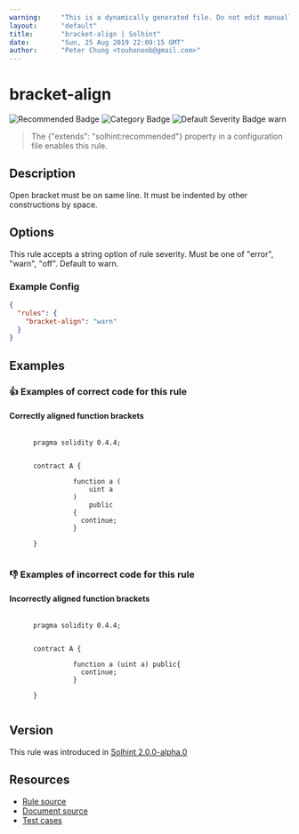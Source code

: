 ```yaml
---
warning:     "This is a dynamically generated file. Do not edit manually."
layout:      "default"
title:       "bracket-align | Solhint"
date:        "Sun, 25 Aug 2019 22:09:15 GMT"
author:      "Peter Chung <touhonoob@gmail.com>"
---
```


# bracket-align
![Recommended Badge](https://img.shields.io/badge/-Recommended-brightgreen)
![Category Badge](https://img.shields.io/badge/-Style%20Guide%20Rules-informational)
![Default Severity Badge warn](https://img.shields.io/badge/Default%20Severity-warn-yellow)
> The {"extends": "solhint:recommended"} property in a configuration file enables this rule.


## Description
Open bracket must be on same line. It must be indented by other constructions by space.

## Options
This rule accepts a string option of rule severity. Must be one of "error", "warn", "off". Default to warn.

### Example Config
```json
{
  "rules": {
    "bracket-align": "warn"
  }
}
```


## Examples
### 👍 Examples of **correct** code for this rule

#### Correctly aligned function brackets

```solidity

      pragma solidity 0.4.4;
        
        
      contract A {
        
                function a (
                    uint a
                ) 
                    public  
                {
                  continue;
                }
            
      }
    
```

### 👎 Examples of **incorrect** code for this rule

#### Incorrectly aligned function brackets

```solidity

      pragma solidity 0.4.4;
        
        
      contract A {
        
                function a (uint a) public{
                  continue;
                }

      }
    
```

## Version
This rule was introduced in [Solhint 2.0.0-alpha.0](https://github.com/protofire/solhint/tree/v2.0.0-alpha.0)

## Resources
- [Rule source](https://github.com/protofire/solhint/tree/master/lib/rules/align/bracket-align.js)
- [Document source](https://github.com/protofire/solhint/tree/master/docs/rules/align/bracket-align.md)
- [Test cases](https://github.com/protofire/solhint/tree/master/test/rules/align/bracket-align.js)
